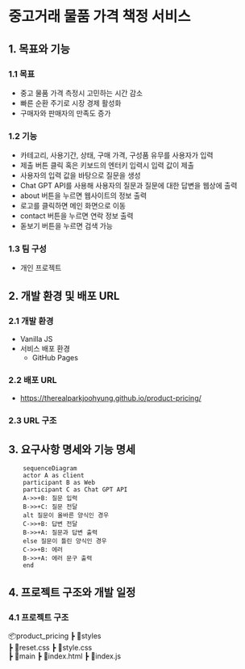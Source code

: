 # 중고거래 물품 가격 책정 서비스 
## 1. 목표와 기능 
### 1.1 목표
- 중고 물품 가격 측정시 고민하는 시간 감소
- 빠른 순환 주기로 시장 경제 활성화
- 구매자와 판매자의 만족도 증가

### 1.2 기능
- 카테고리, 사용기간, 상태, 구매 가격, 구성품 유무를 사용자가 입력
- 제출 버튼 클릭 혹은 키보드의 엔터키 입력시 입력 값이 제출
- 사용자의 입력 값을 바탕으로 질문을 생성
- Chat GPT API를 사용해 사용자의 질문과 질문에 대한 답변을 웹상에 출력
- about 버튼을 누르면 웹사이트의 정보 출력
- 로고를 클릭하면 메인 화면으로 이동
- contact 버튼을 누르면 연락 정보 출력
- 돋보기 버튼을 누르면 검색 가능 

### 1.3 팀 구성
- 개인 프로젝트

## 2. 개발 환경 및 배포 URL
### 2.1 개발 환경
- Vanilla JS
- 서비스 배포 환경
  - GitHub Pages

### 2.2 배포 URL
- https://therealparkjoohyung.github.io/product-pricing/

### 2.3 URL 구조

## 3. 요구사항 명세와 기능 명세 
```mermaid
    sequenceDiagram
    actor A as client
    participant B as Web
    participant C as Chat GPT API
    A->>+B: 질문 입력
    B->>+C: 질문 전달
    alt 질문이 올바른 양식인 경우 
    C->>+B: 답변 전달
    B->>+A: 질문과 답변 출력
    else 질문이 틀린 양식인 경우
    C->>+B: 에러
    B->>+A: 에러 문구 출력
    end
```

## 4. 프로젝트 구조와 개발 일정
### 4.1 프로젝트 구조 
📦product_pricing 
 ┣ 
   📂styles  
     ┣ 
     📜reset.css
     ┣ 
     📜style.css  
 ┣ 
   📂main 
     ┣ 
     📜index.html
     ┣ 
     📜index.js
